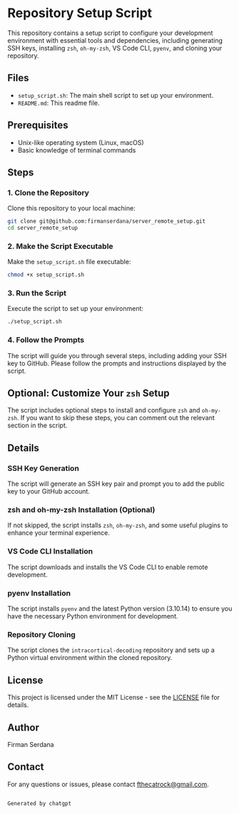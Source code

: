 # Repository Setup Script

This repository contains a setup script to configure your development environment with essential tools and dependencies, including generating SSH keys, installing `zsh`, `oh-my-zsh`, VS Code CLI, `pyenv`, and cloning your repository.

## Files

- `setup_script.sh`: The main shell script to set up your environment.
- `README.md`: This readme file.

## Prerequisites

- Unix-like operating system (Linux, macOS)
- Basic knowledge of terminal commands

## Steps

### 1. Clone the Repository

Clone this repository to your local machine:

```bash
git clone git@github.com:firmanserdana/server_remote_setup.git
cd server_remote_setup
```

### 2. Make the Script Executable

Make the `setup_script.sh` file executable:

```bash
chmod +x setup_script.sh
```

### 3. Run the Script

Execute the script to set up your environment:

```bash
./setup_script.sh
```

### 4. Follow the Prompts

The script will guide you through several steps, including adding your SSH key to GitHub. Please follow the prompts and instructions displayed by the script.

## Optional: Customize Your `zsh` Setup

The script includes optional steps to install and configure `zsh` and `oh-my-zsh`. If you want to skip these steps, you can comment out the relevant section in the script.

## Details

### SSH Key Generation

The script will generate an SSH key pair and prompt you to add the public key to your GitHub account.

### zsh and oh-my-zsh Installation (Optional)

If not skipped, the script installs `zsh`, `oh-my-zsh`, and some useful plugins to enhance your terminal experience.

### VS Code CLI Installation

The script downloads and installs the VS Code CLI to enable remote development.

### pyenv Installation

The script installs `pyenv` and the latest Python version (3.10.14) to ensure you have the necessary Python environment for development.

### Repository Cloning

The script clones the `intracortical-decoding` repository and sets up a Python virtual environment within the cloned repository.

## License

This project is licensed under the MIT License - see the [LICENSE](LICENSE) file for details.

## Author

Firman Serdana

## Contact

For any questions or issues, please contact [fthecatrock@gmail.com](mailto:fthecatrock@gmail.com).
```

Generated by chatgpt
